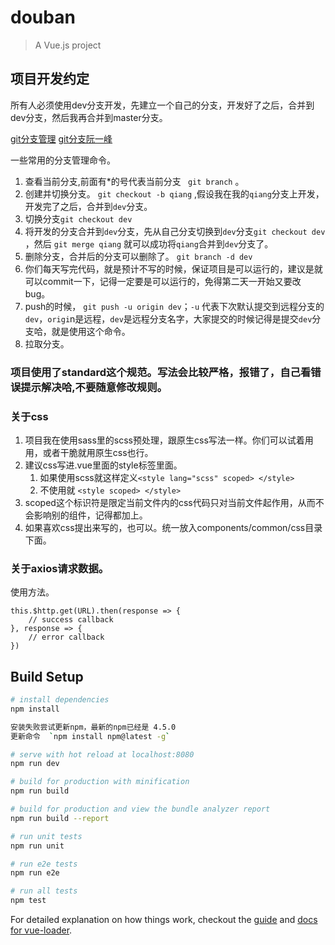 # douban

> A Vue.js project

## 项目开发约定
所有人必须使用dev分支开发，先建立一个自己的分支，开发好了之后，合并到dev分支，然后我再合并到master分支。

[git分支管理](http://www.liaoxuefeng.com/wiki/0013739516305929606dd18361248578c67b8067c8c017b000/0013743862006503a1c5bf5a783434581661a3cc2084efa000)
[git分支阮一峰](http://www.ruanyifeng.com/blog/2014/06/git_remote.html)

一些常用的分支管理命令。
1. 查看当前分支,前面有*的号代表当前分支  ` git branch`   。
2. 创建并切换分支。 `git checkout -b qiang` ,假设我在我的`qiang`分支上开发，开发完了之后，合并到`dev`分支。
3. 切换分支`git checkout dev` 
4. 将开发的分支合并到`dev`分支，先从自己分支切换到`dev`分支`git checkout dev` ，然后 `git merge qiang` 就可以成功将`qiang`合并到`dev`分支了。
5. 删除分支，合并后的分支可以删除了。 `git branch -d dev`
6. 你们每天写完代码，就是预计不写的时候，保证项目是可以运行的，建议是就可以commit一下，记得一定要是可以运行的，免得第二天一开始又要改bug。
7. push的时候， `git push -u origin dev`；`-u` 代表下次默认提交到远程分支的`dev`，`origi`n是远程，`dev`是远程分支名字，大家提交的时候记得是提交`dev`分支哈，就是使用这个命令。
8. 拉取分支。



### 项目使用了standard这个规范。写法会比较严格，报错了，自己看错误提示解决哈,不要随意修改规则。


### 关于css
1. 项目我在使用sass里的scss预处理，跟原生css写法一样。你们可以试着用用，或者干脆就用原生css也行。
2. 建议css写进.vue里面的style标签里面。
    1.  如果使用scss就这样定义`<style lang="scss" scoped> </style>`
    2.  不使用就 `<style scoped> </style>`
3. scoped这个标识符是限定当前文件内的css代码只对当前文件起作用，从而不会影响别的组件，记得都加上。
4. 如果喜欢css提出来写的，也可以。统一放入components/common/css目录下面。

### 关于axios请求数据。
使用方法。
```
this.$http.get(URL).then(response => {
    // success callback
}, response => {
    // error callback
})
```



## Build Setup

``` bash
# install dependencies
npm install

安装失败尝试更新npm，最新的npm已经是 4.5.0  
更新命令  `npm install npm@latest -g`

# serve with hot reload at localhost:8080
npm run dev

# build for production with minification
npm run build

# build for production and view the bundle analyzer report
npm run build --report

# run unit tests
npm run unit

# run e2e tests
npm run e2e

# run all tests
npm test
```

For detailed explanation on how things work, checkout the [guide](http://vuejs-templates.github.io/webpack/) and [docs for vue-loader](http://vuejs.github.io/vue-loader).
